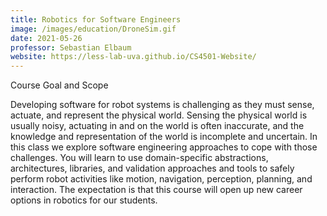 ```yaml
---
title: Robotics for Software Engineers
image: /images/education/DroneSim.gif
date: 2021-05-26
professor: Sebastian Elbaum
website: https://less-lab-uva.github.io/CS4501-Website/
---
```


Course Goal and Scope

Developing software for robot systems is challenging as they must sense, actuate, and represent the physical world. Sensing the physical world is usually noisy, actuating in and on the world is often inaccurate, and the knowledge and representation of the world is incomplete and uncertain. In this class we explore software engineering approaches to cope with those challenges. You will learn to use domain-specific abstractions, architectures, libraries, and validation approaches and tools to safely perform robot activities like motion, navigation, perception, planning, and interaction. The expectation is that this course will open up new career options in robotics for our students.
